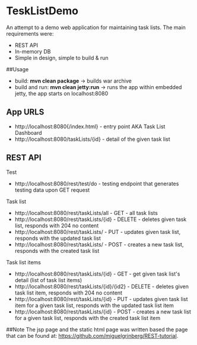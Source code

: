 # TeskListDemo

An attempt to a demo web application for maintaining task lists. The main requirements were:

* REST API
* In-memory DB
* Simple in design, simple to build & run

##Usage

* build: **mvn clean package**  -> builds war archive
* build and run: **mvn clean jetty:run**  -> runs the app within embedded jetty, the app starts on localhost:8080 

## App URLS 
* http://localhost:8080{/index.html} - entry point AKA Task List Dashboard
* http://localhost:8080/taskLists/{id} - detail of the given task list 
 
## REST API

Test 
* http://localhost:8080/rest/test/do - testing endpoint that generates testing data upon GET request

Task list
* http://localhost:8080/rest/taskLists/all - GET - all task lists
* http://localhost:8080/rest/taskLists/{id} - DELETE - deletes given task list, responds with 204 no content 
* http://localhost:8080/rest/taskLists/ - PUT - updates given task list, responds with the updated task list
* http://localhost:8080/rest/taskLists/ - POST - creates a new task list, responds with the created task list

Task list items
* http://localhost:8080/rest/taskLists/{id} - GET - get given task list's detail (list of task list items)
* http://localhost:8080/rest/taskLists/{id}/{id2} - DELETE - deletes given task list item, responds with 204 no content
* http://localhost:8080/rest/taskLists/{id} - PUT - updates given task list item for a given task list, responds with the updated task list item
* http://localhost:8080/rest/taskLists/{id} - POST - creates a new task list for a given task list, responds with the created task list item


##Note
The jsp page and the static html page was written based the page that can be found at: https://github.com/miguelgrinberg/REST-tutorial. 


